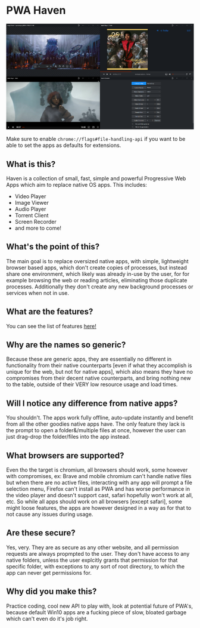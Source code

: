 # PWA Haven

<div align="center">
<img src="docs/haven.png" width="1920">
</div>

Make sure to enable `chrome://flags#file-handling-api` if you want to be able to set the apps as defaults for extensions.

## What is this?
Haven is a collection of small, fast, simple and powerful Progressive Web Apps which aim to replace native OS apps. This includes:
- Video Player
- Image Viewer
- Audio Player
- Torrent Client
- Screen Recorder
- and more to come!

## What's the point of this?
The main goal is to replace oversized native apps, with simple, lightweight browser based apps, which don't create copies of processes, but instead share one environment, which likely was already in-use by the user, for for example browsing the web or reading articles, eliminating those duplicate processes. Additionally they don't create any new background processes or services when not in use.

## What are the features?
You can see the list of features [here!](docs/features.md)

## Why are the names so generic?
Because these are generic apps, they are essentially no different in functionality from their native counterparts [even if what they accomplish is unique for the web, but not for native apps], which also means they have no compromises from their decent native counterparts, and bring nothing new to the table, outside of their VERY low resource usage and load times.

## Will I notice any difference from native apps?
You shouldn't. The apps work fully offline, auto-update instantly and benefit from all the other goodies native apps have. The only feature they lack is the prompt to open a folder&/multiple files at once, however the user can just drag-drop the folder/files into the app instead.

## What browsers are supported?
Even tho the target is chromium, all browsers should work, some however with compromises, ex: Brave and mobile chromium can't handle native files but when there are no active files, interacting with any app will prompt a file selection menu, Firefox can't install as PWA and has worse performance in the video player and doesn't support cast, safari hopefully won't work at all, etc. So while all apps should work on all browsers [except safari], some might loose features, the apps are however designed in a way as for that to not cause any issues during usage. 

## Are these secure?
Yes, very. They are as secure as any other website, and all permission requests are always propmpted to the user. They don't have access to any native folders, unless the user explcitly grants that permission for that specific folder, with exceptions to any sort of root directory, to which the app can never get permissions for.

## Why did you make this?
Practice coding, cool new API to play with, look at potential future of PWA's, because default Win10 apps are a fucking piece of slow, bloated garbage which can't even do it's job right.
